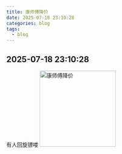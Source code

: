 ```yaml
---
title: 康师傅降价
date: 2025-07-18 23:10:28
categories: blog
tags: 
  - blog
---
```


## 2025-07-18 23:10:28

有人回旋镖喽
<img src="https://photo-kemiao.oss-cn-hangzhou.aliyuncs.com/img/1752850634832.webp-ys" alt="康师傅降价" width="200" height="auto"/>